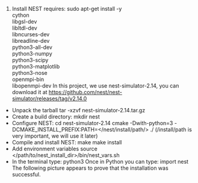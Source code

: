 1. Install NEST requires:
sudo apt-get install -y \
cython \
libgsl-dev \
libltdl-dev \
libncurses-dev \
libreadline-dev \
python3-all-dev \
python3-numpy \
python3-scipy \
python3-matplotlib \
python3-nose \
openmpi-bin \
libopenmpi-dev
In this project, we use nest-simulator-2.14, you can download it at https://github.com/nest/nest-simulator/releases/tag/v2.14.0
* Unpack the tarball
tar -xzvf nest-simulator-2.14.tar.gz
* Create a build directory:
mkdir nest
* Configure NEST:
cd nest-simulator-2.14 
cmake -Dwith-python=3 -DCMAKE_INSTALL_PREFIX:PATH=</nest/install/path/> ./
(/install/path is very important, we will use it later)
* Compile and install NEST:
make
make install
* Add environment variables
source </path/to/nest_install_dir>/bin/nest_vars.sh
* In the terminal type:
python3
  Once in Python you can type:
import nest
  The following picture appears to prove that the installation was successful.
